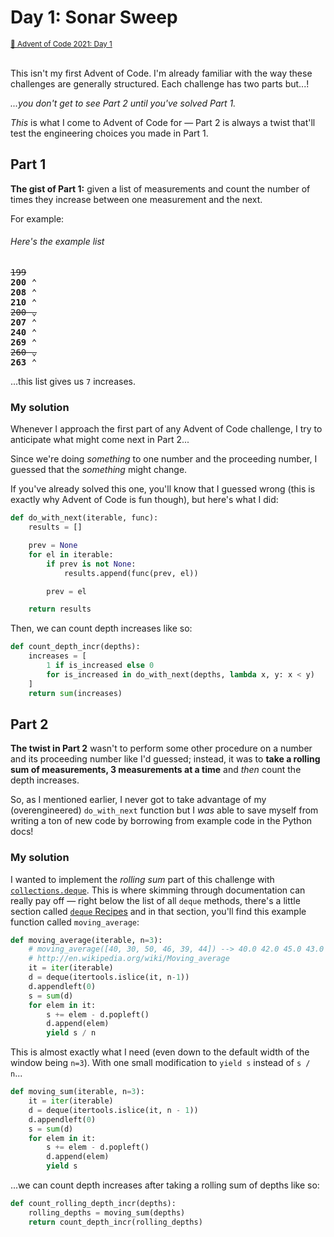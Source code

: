 # Day 1: Sonar Sweep

<small>
  <a href="https://adventofcode.com/2021/day/1">🔗 Advent of Code 2021: Day 1</a>
</small><br><br>

This isn't my first Advent of Code. I'm already familiar with the way these challenges are
generally structured. Each challenge has two parts but...!

*...you don't get to see Part 2 until you've solved Part 1.*

*This* is what I come to Advent of Code for &mdash; Part 2 is always a twist that'll
test the engineering choices you made in Part 1.

## Part 1

**The gist of Part 1:** given a list of measurements and count the number of times they
increase between one measurement and the next.

For example:

###### Here's the example list

<pre>
<del>199</del>
<b>200 ⌃</b>
<b>208 ⌃</b>
<b>210 ⌃</b>
<del>200 ⌄</del>
<b>207 ⌃</b>
<b>240 ⌃</b>
<b>269 ⌃</b>
<del>260 ⌄</del>
<b>263 ⌃</b>
</pre>

...this list gives us `7` increases.

### My solution

Whenever I approach the first part of any Advent of Code challenge, I try to anticipate
what might come next in Part 2...

Since we're doing *something* to one number and the
proceeding number, I guessed that the *something* might change.

If you've already solved this one, you'll know that I guessed wrong (this is exactly why
Advent of Code is fun though), but here's what I did:

```python
def do_with_next(iterable, func):
    results = []

    prev = None
    for el in iterable:
        if prev is not None:
            results.append(func(prev, el))

        prev = el

    return results
```

Then, we can count depth increases like so:

```python
def count_depth_incr(depths):
    increases = [
        1 if is_increased else 0
        for is_increased in do_with_next(depths, lambda x, y: x < y)
    ]
    return sum(increases)
```

## Part 2

**The twist in Part 2** wasn't to perform some other procedure on a number and its proceeding
number like I'd guessed; instead, it was to **take a rolling sum of measurements, 3
measurements at a time** and *then* count the depth increases.

So, as I mentioned earlier, I never got to take advantage of my (overengineered)
`do_with_next` function but I *was* able to save myself from writing a ton of new code by
borrowing from example code in the Python docs!

### My solution

I wanted to implement the *rolling sum* part of this challenge with
[`collections.deque`](https://docs.python.org/3/library/collections.html#deque-objects).
This is where skimming through documentation can really pay off &mdash; right below the
list of all `deque` methods, there's a little section called [`deque`
Recipes](https://docs.python.org/3/library/collections.html#deque-recipes) and in that
section, you'll find this example function called `moving_average`:

```python
def moving_average(iterable, n=3):
    # moving_average([40, 30, 50, 46, 39, 44]) --> 40.0 42.0 45.0 43.0
    # http://en.wikipedia.org/wiki/Moving_average
    it = iter(iterable)
    d = deque(itertools.islice(it, n-1))
    d.appendleft(0)
    s = sum(d)
    for elem in it:
        s += elem - d.popleft()
        d.append(elem)
        yield s / n
```

This is almost exactly what I need (even down to the default width of the window being
`n=3`). With one small modification to `yield s` instead of `s / n`...

```python
def moving_sum(iterable, n=3):
    it = iter(iterable)
    d = deque(itertools.islice(it, n - 1))
    d.appendleft(0)
    s = sum(d)
    for elem in it:
        s += elem - d.popleft()
        d.append(elem)
        yield s
```

...we can count depth increases after taking a rolling sum of depths like so:

```python
def count_rolling_depth_incr(depths):
    rolling_depths = moving_sum(depths)
    return count_depth_incr(rolling_depths)
```